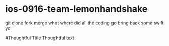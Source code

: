 # ios-0916-team-lemonhandshake


git clone fork merge what
where did all the coding go
bring back some swift yo

#Thoughtful Title
Thoughtful text